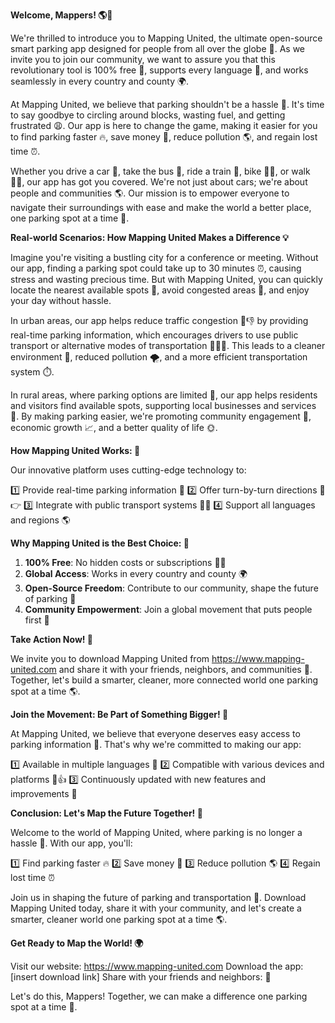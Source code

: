 **Welcome, Mappers! 🌎🚗**

We're thrilled to introduce you to Mapping United, the ultimate open-source smart parking app designed for people from all over the globe 🌟. As we invite you to join our community, we want to assure you that this revolutionary tool is 100% free 💸, supports every language 👥, and works seamlessly in every country and county 🌍.

At Mapping United, we believe that parking shouldn't be a hassle 🤯. It's time to say goodbye to circling around blocks, wasting fuel, and getting frustrated 😩. Our app is here to change the game, making it easier for you to find parking faster 🔥, save money 💸, reduce pollution 🌎, and regain lost time ⏰.

Whether you drive a car 🚗, take the bus 🚌, ride a train 🚂, bike 🚴‍♂️, or walk 🚶‍♀️, our app has got you covered. We're not just about cars; we're about people and communities 🌎. Our mission is to empower everyone to navigate their surroundings with ease and make the world a better place, one parking spot at a time 🌟.

**Real-world Scenarios: How Mapping United Makes a Difference 💡**

Imagine you're visiting a bustling city for a conference or meeting. Without our app, finding a parking spot could take up to 30 minutes ⏰, causing stress and wasting precious time. But with Mapping United, you can quickly locate the nearest available spots 📍, avoid congested areas 🚧, and enjoy your day without hassle.

In urban areas, our app helps reduce traffic congestion 🚗👎 by providing real-time parking information, which encourages drivers to use public transport or alternative modes of transportation 🚌🚴‍♂️. This leads to a cleaner environment 🌿, reduced pollution 🌪️, and a more efficient transportation system ⏱️.

In rural areas, where parking options are limited 🤔, our app helps residents and visitors find available spots, supporting local businesses and services 💼. By making parking easier, we're promoting community engagement 👥, economic growth 📈, and a better quality of life 🌞.

**How Mapping United Works: 🔧**

Our innovative platform uses cutting-edge technology to:

1️⃣ Provide real-time parking information 📍
2️⃣ Offer turn-by-turn directions 📍👉
3️⃣ Integrate with public transport systems 🚌🚂
4️⃣ Support all languages and regions 🌎

**Why Mapping United is the Best Choice: 💯**

1. **100% Free**: No hidden costs or subscriptions 🙅‍♂️
2. **Global Access**: Works in every country and county 🌍
3. **Open-Source Freedom**: Contribute to our community, shape the future of parking 🚀
4. **Community Empowerment**: Join a global movement that puts people first 👥

**Take Action Now! 🔔**

We invite you to download Mapping United from https://www.mapping-united.com and share it with your friends, neighbors, and communities 🤝. Together, let's build a smarter, cleaner, more connected world one parking spot at a time 🌎.

**Join the Movement: Be Part of Something Bigger! 🚀**

At Mapping United, we believe that everyone deserves easy access to parking information 📣. That's why we're committed to making our app:

1️⃣ Available in multiple languages 👥
2️⃣ Compatible with various devices and platforms 📱👍
3️⃣ Continuously updated with new features and improvements 🔧

**Conclusion: Let's Map the Future Together! 🌟**

Welcome to the world of Mapping United, where parking is no longer a hassle 🤯. With our app, you'll:

1️⃣ Find parking faster 🔥
2️⃣ Save money 💸
3️⃣ Reduce pollution 🌎
4️⃣ Regain lost time ⏰

Join us in shaping the future of parking and transportation 🚀. Download Mapping United today, share it with your community, and let's create a smarter, cleaner world one parking spot at a time 🌎.

**Get Ready to Map the World! 🌍**

Visit our website: https://www.mapping-united.com
Download the app: [insert download link]
Share with your friends and neighbors: 🤝

Let's do this, Mappers! Together, we can make a difference one parking spot at a time 🚀.